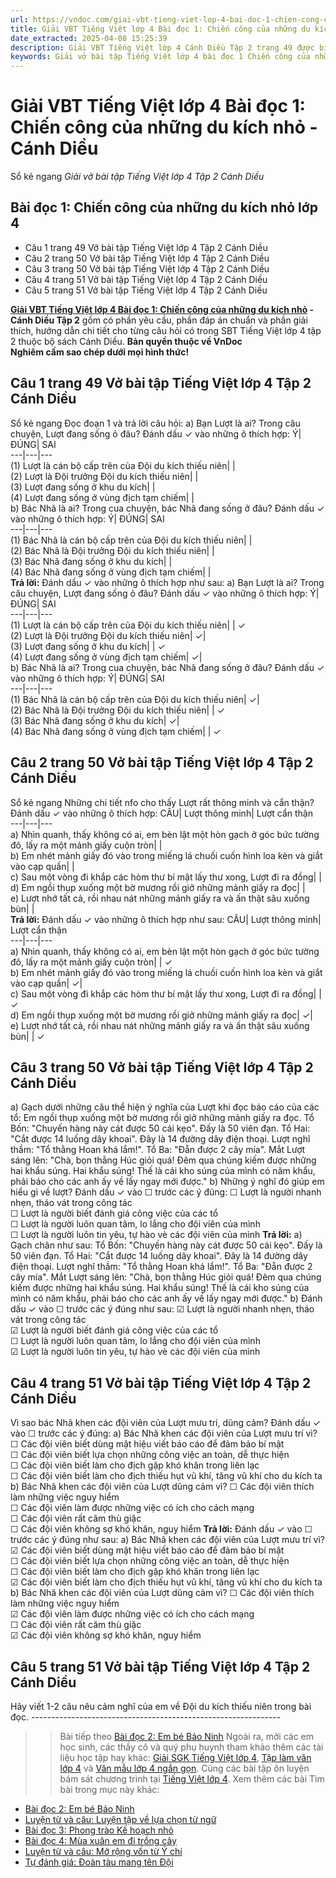 ```yaml
---
url: https://vndoc.com/giai-vbt-tieng-viet-lop-4-bai-doc-1-chien-cong-cua-nhung-du-kich-nho-canh-dieu-303842
title: Giải VBT Tiếng Việt lớp 4 Bài đọc 1: Chiến công của những du kích nhỏ - Cánh Diều - Giải vở bài tập Tiếng Việt lớp 4 Tập 2 Cánh Diều - VnDoc.com
date_extracted: 2025-04-08 15:25:39
description: Giải VBT Tiếng Việt lớp 4 Cánh Diều Tập 2 trang 49 được biên soạn nhằm giúp các em HS đạt kết quả tốt trong quá trình làm bài tập và học tập môn Tiếng Việt lớp 4.
keywords: Giải vở bài tập Tiếng Việt lớp 4 bài đọc 1 Chiến công của những du kích nhỏ,Chiến công của những du kích nhỏ lớp 4,Bài đọc 1 Chiến công của những du kích nhỏ lớp 4,Đọc Chiến công của những du kích nhỏ lớp 4,giải bài Chiến công của những du kích nhỏ lớp 4,tiếng việt lớp 4 Chiến công của những du kích nhỏ,tiếng việt lớp 4,tiếng việt lớp 4 Cánh Diều,vở bài tập tiếng việt lớp 4,sách tiếng việt lớp 4,bài tập tiếng việt lớp 4,giải bài tập tiếng việt lớp 4,tiếng việt lớp 4 tập 2
---
```


# Giải VBT Tiếng Việt lớp 4 Bài đọc 1: Chiến công của những du kích nhỏ - Cánh Diều
Sổ kẻ ngang
 _Giải vở bài tập Tiếng Việt lớp 4 Tập 2 Cánh Diều_
## Bài đọc 1: Chiến công của những du kích nhỏ lớp 4
  * Câu 1 trang 49 Vở bài tập Tiếng Việt lớp 4 Tập 2 Cánh Diều
  * Câu 2 trang 50 Vở bài tập Tiếng Việt lớp 4 Tập 2 Cánh Diều
  * Câu 3 trang 50 Vở bài tập Tiếng Việt lớp 4 Tập 2 Cánh Diều
  * Câu 4 trang 51 Vở bài tập Tiếng Việt lớp 4 Tập 2 Cánh Diều
  * Câu 5 trang 51 Vở bài tập Tiếng Việt lớp 4 Tập 2 Cánh Diều

**[Giải VBT Tiếng Việt lớp 4 Bài đọc 1: Chiến công của những du kích nhỏ](<https://vndoc.com/giai-vbt-tieng-viet-lop-4-bai-doc-1-chien-cong-cua-nhung-du-kich-nho-canh-dieu-303842>) \- Cánh Diều Tập 2** gồm có phần yêu cầu, phần đáp án chuẩn và phần giải thích, hướng dẫn chi tiết cho từng câu hỏi có trong SBT Tiếng Việt lớp 4 tập 2 thuộc bộ  sách Cánh Diều.
**Bản quyền thuộc về VnDoc**   
**Nghiêm cấm sao chép dưới mọi hình thức\!**
## **Câu 1 trang 49 Vở bài tập Tiếng Việt lớp 4 Tập 2 Cánh Diều**
Sổ kẻ ngang
Đọc đoạn 1 và trả lời câu hỏi:
a\) Bạn Lượt là ai? Trong câu chuyện, Lượt đang sống ỏ đâu? Đánh dấu ✓ vào những ô thích hợp:
Ý| ĐÚNG| SAI  
---|---|---  
\(1\) Lượt là cán bộ cấp trên của Đội du kích thiếu niên| |   
\(2\) Lượt là Đội trưởng Đội du kích thiếu niên| |   
\(3\) Lượt đang sống ở khu du kích| |   
\(4\) Lượt đang sống ở vùng địch tạm chiếm| |   
b\) Bác Nhã là ai? Trong cua chuyện, bác Nhã đang sống ở đâu? Đánh dấu ✓ vào những ô thích hợp:
Ý| ĐÚNG| SAI  
---|---|---  
\(1\) Bác Nhã là cán bộ cấp trên của Đội du kích thiếu niên| |   
\(2\) Bác Nhã là Đội trưởng Đội du kích thiếu niên| |   
\(3\) Bác Nhã đang sống ở khu du kích| |   
\(4\) Bác Nhã đang sống ở vùng địch tạm chiếm| |   
**Trả lời:** Đánh dấu ✓ vào những ô thích hợp như sau:
a\) Bạn Lượt là ai? Trong câu chuyện, Lượt đang sống ỏ đâu? Đánh dấu ✓ vào những ô thích hợp:
Ý| ĐÚNG| SAI  
---|---|---  
\(1\) Lượt là cán bộ cấp trên của Đội du kích thiếu niên| | ✓  
\(2\) Lượt là Đội trưởng Đội du kích thiếu niên| ✓|   
\(3\) Lượt đang sống ở khu du kích| | ✓  
\(4\) Lượt đang sống ở vùng địch tạm chiếm| ✓|   
b\) Bác Nhã là ai? Trong cua chuyện, bác Nhã đang sống ở đâu? Đánh dấu ✓ vào những ô thích hợp:
Ý| ĐÚNG| SAI  
---|---|---  
\(1\) Bác Nhã là cán bộ cấp trên của Đội du kích thiếu niên| ✓|   
\(2\) Bác Nhã là Đội trưởng Đội du kích thiếu niên| | ✓  
\(3\) Bác Nhã đang sống ở khu du kích| ✓|   
\(4\) Bác Nhã đang sống ở vùng địch tạm chiếm| | ✓  
## **Câu 2 trang 50 Vở bài tập Tiếng Việt lớp 4 Tập 2 Cánh Diều**
Sổ kẻ ngang
Những chi tiết nfo cho thấy Lượt rất thông minh và cẩn thận? Đánh dấu ✓ vào những ô thích hợp:
CÂU| Lượt thông minh| Lượt cẩn thận  
---|---|---  
a\) Nhìn quanh, thấy không có ai, em bèn lật một hòn gạch ở góc bức tường đô, lấy ra một mảnh giấy cuộn tròn| |   
b\) Em nhét mảnh giấy đó vào trong miếng lá chuối cuốn hình loa kèn và giắt vào cạp quần| |   
c\) Sau một vòng đi khắp các hòm thư bí mật lấy thư xong, Lượt đi ra đồng| |   
d\) Em ngồi thụp xuống một bờ mương rồi giở những mảnh giấy ra đọc| |   
e\) Lượt nhớ tất cả, rồi nhau nát những mảnh giấy ra và ấn thật sâu xuống bùn| |   
**Trả lời:** Đánh dấu ✓ vào những ô thích hợp như sau:
CÂU| Lượt thông minh| Lượt cẩn thận  
---|---|---  
a\) Nhìn quanh, thấy không có ai, em bèn lật một hòn gạch ở góc bức tường đô, lấy ra một mảnh giấy cuộn tròn| | ✓  
b\) Em nhét mảnh giấy đó vào trong miếng lá chuối cuốn hình loa kèn và giắt vào cạp quần| ✓|   
c\) Sau một vòng đi khắp các hòm thư bí mật lấy thư xong, Lượt đi ra đồng| | ✓  
d\) Em ngồi thụp xuống một bờ mương rồi giở những mảnh giấy ra đọc| ✓|   
e\) Lượt nhớ tất cả, rồi nhau nát những mảnh giấy ra và ấn thật sâu xuống bùn| | ✓  
## **Câu 3 trang 50 Vở bài tập Tiếng Việt lớp 4 Tập 2 Cánh Diều**
a\) Gạch dưới những câu thể hiện ý nghĩa của Lượt khi đọc báo cáo của các tổ:
Em ngồi thụp xuống một bờ mương rồi giở những mảnh giấy ra đọc.
Tổ Bốn: "Chuyến hàng này cát được 50 cái kẹo". Đấy là 50 viên đạn.
Tổ Hai: "Cắt được 14 luống dây khoai". Đây là 14 đường dây điện thoại. Lượt nghĩ thầm: "Tổ thằng Hoan khá lắm\!".
Tổ Ba: "Đẵn được 2 cây mía". Mắt Lượt sáng lên: "Chà, bọn thằng Húc giỏi quá\! Đêm qua chúng kiếm được những hai khẩu súng. Hai khẩu súng\! Thế là cái kho súng của mình có năm khẩu, phải báo cho các anh ấy về lấy ngay mới được."
b\) Những ý nghĩ đó giúp em hiểu gì về lượt? Đánh dấu ✓ vào ☐ trước các ý đúng:
☐ Lượt là người nhanh nhẹn, tháo vát trong công tác  
☐ Lượt là người biết đánh giá công việc của các tổ  
☐ Lượt là người luôn quan tâm, lo lắng cho đội viên của mình  
☐ Lượt là người luôn tin yêu, tự hào vè các đội viên của mình
**Trả lời:**
a\) Gạch chân như sau:
Tổ Bốn: "Chuyến hàng này cát được 50 cái kẹo". Đấy là 50 viên đạn.
Tổ Hai: "Cắt được 14 luống dây khoai". Đây là 14 đường dây điện thoại. Lượt nghĩ thầm: "Tổ thằng Hoan khá lắm\!".
Tổ Ba: "Đẵn được 2 cây mía". Mắt Lượt sáng lên: "Chà, bọn thằng Húc giỏi quá\! Đêm qua chúng kiếm được những hai khẩu súng. Hai khẩu súng\! Thế là cái kho súng của mình có năm khẩu, phải báo cho các anh ấy về lấy ngay mới được."
b\) Đánh dấu ✓ vào ☐ trước các ý đúng như sau:
☑ Lượt là người nhanh nhẹn, tháo vát trong công tác  
☑ Lượt là người biết đánh giá công việc của các tổ  
☐ Lượt là người luôn quan tâm, lo lắng cho đội viên của mình  
☑ Lượt là người luôn tin yêu, tự hào vè các đội viên của mình
## **Câu 4 trang 51 Vở bài tập Tiếng Việt lớp 4 Tập 2 Cánh Diều**
Vì sao bác Nhã khen các đội viên của Lượt mưu trí, dũng cảm? Đánh dấu ✓ vào ☐ trước các ý đúng:
a\) Bác Nhã khen các đội viên của Lượt mưu trí vì?
☐ Các đội viên biết dùng mật hiệu viết báo cáo để đảm bảo bí mật  
☐ Các đội viên biết lựa chọn những công việc an toàn, dễ thực hiện  
☐ Các đội viên biết làm cho địch gặp khó khăn trong liên lạc  
☐ Các đội viên biết làm cho địch thiếu hụt vũ khí, tăng vũ khí cho du kích ta
b\) Bác Nhã khen các đội viên của Lượt dũng cảm vì?
☐ Các đội viên thích làm những việc nguy hiểm  
☐ Các đội viên làm được những việc có ích cho cách mạng  
☐ Các đội viên rất căm thù giặc  
☐ Các đội viên không sợ khó khăn, nguy hiểm
**Trả lời:** Đánh dấu ✓ vào ☐ trước các ý đúng như sau:
a\) Bác Nhã khen các đội viên của Lượt mưu trí vì?
☑ Các đội viên biết dùng mật hiệu viết báo cáo để đảm bảo bí mật  
☐ Các đội viên biết lựa chọn những công việc an toàn, dễ thực hiện  
☐ Các đội viên biết làm cho địch gặp khó khăn trong liên lạc  
☑ Các đội viên biết làm cho địch thiếu hụt vũ khí, tăng vũ khí cho du kích ta
b\) Bác Nhã khen các đội viên của Lượt dũng cảm vì?
☐ Các đội viên thích làm những việc nguy hiểm  
☑ Các đội viên làm được những việc có ích cho cách mạng  
☐ Các đội viên rất căm thù giặc  
☑ Các đội viên không sợ khó khăn, nguy hiểm
## **Câu 5 trang 51 Vở bài tập Tiếng Việt lớp 4 Tập 2 Cánh Diều**
Hãy viết 1-2 câu nêu cảm nghĩ của em về Đội du kích thiếu niên trong bài đọc.
\--------------------------------------------------------------
>> Bài tiếp theo [Bài đọc 2: Em bé Bảo Ninh](<https://vndoc.com/giai-vbt-tieng-viet-lop-4-bai-doc-2-em-be-bao-ninh-canh-dieu-303843>)
Ngoài ra, mời các em học sinh, các thầy cô và quý phụ huynh tham khảo thêm các tài liệu học tập hay khác: [Giải SGK Tiếng Việt lớp 4](<https://vndoc.com/tieng-viet-lop4>), [Tập làm văn lớp 4](<https://vndoc.com/tap-lam-van-lop4>) và [Văn mẫu lớp 4 ngắn gọn](<https://vndoc.com/van-mieu-ta-lop4>). Cùng các bài tập ôn luyện bám sát chương trình tại [Tiếng Việt lớp 4](<https://vndoc.com/tieng-viet-lop4>).
Xem thêm các bài Tìm bài trong mục này khác:
  * [Bài đọc 2: Em bé Bảo Ninh](</giai-vbt-tieng-viet-lop-4-bai-doc-2-em-be-bao-ninh-canh-dieu-303843>)
  * [Luyện từ và câu: Luyện tập về lựa chọn từ ngữ](</giai-vbt-tieng-viet-lop-4-luyen-tu-va-cau-luyen-tap-ve-lua-chon-tu-ngu-canh-dieu-303844>)
  * [Bài đọc 3: Phong trào Kế hoạch nhỏ](</giai-vbt-tieng-viet-lop-4-bai-doc-3-phong-trao-ke-hoach-nho-canh-dieu-303847>)
  * [Bài đọc 4: Mùa xuân em đi trồng cây](</giai-vbt-tieng-viet-lop-4-bai-doc-4-mua-xuan-em-di-trong-cay-canh-dieu-303852>)
  * [Luyện từ và câu: Mở rộng vốn từ Ý chí](</giai-vbt-tieng-viet-lop-4-luyen-tu-va-cau-mo-rong-von-tu-y-chi-canh-dieu-303856>)
  * [Tự đánh giá: Đoàn tàu mang tên Đội](</giai-vbt-tieng-viet-lop-4-tu-danh-gia-doan-tau-mang-ten-doi-canh-dieu-303933>)


